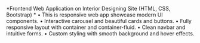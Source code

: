 *Frontend Web Application on Interior Designing Site (HTML, CSS, Bootstrap) *
• This is responsive web app showcase modern UI components. 
• Interactive carousel and beautiful cards and buttons. 
• Fully responsive layout with container and container-fluid. 
• Clean navbar and intuitive forms. 
• Custom styling with smooth background and hover effects.
